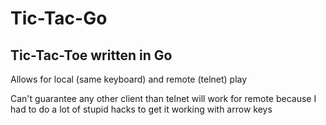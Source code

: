 # Tic-Tac-Go

## Tic-Tac-Toe written in Go

Allows for local (same keyboard) and remote (telnet) play

Can't guarantee any other client than telnet will work for remote because I had to do a lot of stupid hacks to get it working with arrow keys